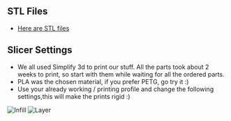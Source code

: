 ## STL Files
* [Here are STL files](./STL-Files)

## Slicer Settings
* We all used Simplify 3d to print our stuff. All the parts took about 2 weeks to print, so start with them while waiting for all the ordered parts.
* PLA was the chosen material, if you prefer PETG, go try it :)
* Use your already working / printing profile and change the following settings,this will make the prints rigid :)

![Infill](https://github.com/SimFeedback/SimFeedback-AC-Servo/blob/master/Docs/S3D_Infill.jpg)
![Layer](https://github.com/SimFeedback/SimFeedback-AC-Servo/blob/master/Docs/S3D_Layer.jpg)
